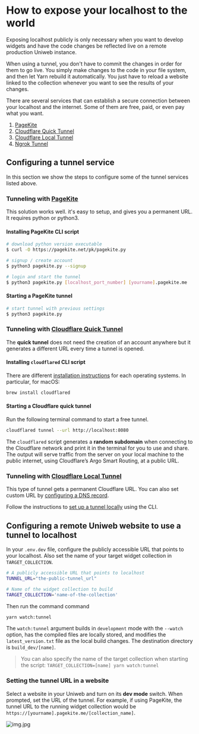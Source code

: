 # How to expose your localhost to the world

Exposing localhost publicly is only necessary when you want to develop widgets and have the code changes be reflected live on a remote production Uniweb instance.

When using a tunnel, you don't have to commit the changes in order for them to go live. You simply make changes to the code in your file system, and then let Yarn rebuild it automatically. You just have to reload a website linked to the collection whenever you want to see the results of your changes.

There are several services that can establish a secure connection between your localhost and the internet. Some of them are free, paid, or even pay what you want.

1. [PageKite](https://pagekite.net/)
2. [Cloudflare Quick Tunnel](https://developers.cloudflare.com/cloudflare-one/connections/connect-apps/)
3.  [Cloudflare Local Tunnel](https://developers.cloudflare.com/cloudflare-one/connections/connect-apps/install-and-setup/tunnel-guide/local/#set-up-a-tunnel-locally-cli-setup)
4. [Ngrok Tunnel](https://ngrok.com/docs/secure-tunnels/)

## Configuring a tunnel service

In this section we show the steps to configure some of the tunnel services listed above.

### Tunneling with [PageKite](https://pagekite.net/)

This solution works well. it's easy to setup, and gives you a permanent URL. It requires python or python3. 

#### Installing PageKite CLI script

```bash
# download python version executable
$ curl -O https://pagekite.net/pk/pagekite.py 

# signup / create account
$ python3 pagekite.py --signup 

# login and start the tunnel
$ python3 pagekite.py [localhost_port_number] [yourname].pagekite.me 
```

#### Starting a PageKite tunnel

```bash
# start tunnel with previous settings
$ python3 pagekite.py 
```

### Tunneling with [Cloudflare Quick Tunnel](https://developers.cloudflare.com/cloudflare-one/connections/connect-apps/do-more-with-tunnels/trycloudflare/)

The **quick tunnel** does not need the creation of an account anywhere but it generates a different URL every time a tunnel is opened.

#### Installing `cloudflared` CLI script

There are different [installation instructions](https://developers.cloudflare.com/cloudflare-one/connections/connect-apps/install-and-setup/installation/) for each operating systems. In particular, for macOS:

 ```bash
 brew install cloudflared
 ```

#### Starting a Cloudflare quick tunnel

Run the following terminal command to start a free tunnel.

 ```bash
 cloudflared tunnel --url http://localhost:8080
 ```

The `cloudflared` script generates a **random subdomain** when connecting to the Cloudflare network and print it in the terminal for you to use and share. The output will serve traffic from the server on your local machine to the public internet, using Cloudflare’s Argo Smart Routing, at a public URL.

### Tunneling with [Cloudflare Local Tunnel](https://developers.cloudflare.com/cloudflare-one/connections/connect-apps/)

This type of tunnel gets a permanent Cloudflare URL. You can also set custom URL by [configuring a DNS record](https://developers.cloudflare.com/cloudflare-one/connections/connect-apps/routing-to-tunnel/dns/).

Follow the instructions to [set up a tunnel locally](https://developers.cloudflare.com/cloudflare-one/connections/connect-apps/install-and-setup/tunnel-guide/local/#set-up-a-tunnel-locally-cli-setup) using the CLI.

## Configuring a remote Uniweb website to use a tunnel to localhost

In your `.env.dev` file, configure the publicly accessible URL that points to your localhost. Also set the name of your target widget collection in `TARGET_COLLECTION`.

```bash
# A publicly accessible URL that points to localhost
TUNNEL_URL="the-public-tunnel_url"

# Name of the widget collection to build
TARGET_COLLECTION='name-of-the-collection'
```

Then run the command command

```bash
yarn watch:tunnel
```

The `watch:tunnel` argument builds in `development` mode with the `--watch` option, has the compiled files are locally stored, and modifies the `latest_version.txt` file as the local build changes. The destination directory is `build_dev/[name]`.

> You can also specify the name of the target collection when starting the script: `TARGET_COLLECTION=[name] yarn watch:tunnel`

### Setting the tunnel URL in a website

Select a website in your Uniweb and turn on its **dev mode** switch. When prompted, set the URL of the tunnel. For example, if using PageKite, the tunnel URL to the running widget collection would be `https://[yourname].pagekite.me/[collection_name]`.

![img.jpg](assets/websiteDevMode.png)
